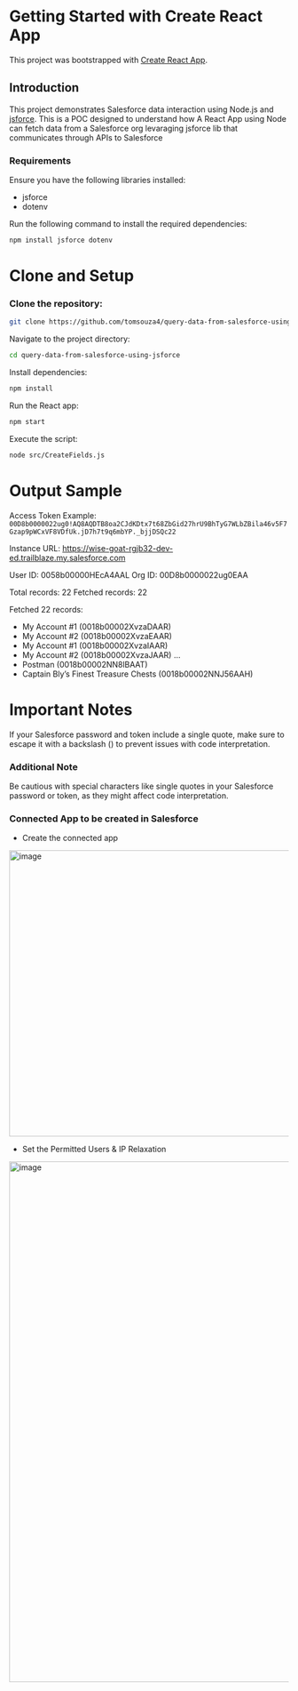 # Getting Started with Create React App
This project was bootstrapped with [Create React App](https://github.com/facebook/create-react-app).

## Introduction
This project demonstrates Salesforce data interaction using Node.js and [jsforce](https://jsforce.github.io/).
This is a POC designed to understand how A React App using Node can fetch data from a Salesforce org levaraging jsforce lib that communicates through APIs to Salesforce

### Requirements
Ensure you have the following libraries installed:
- jsforce
- dotenv

Run the following command to install the required dependencies:

```sh
npm install jsforce dotenv
```

# Clone and Setup
### Clone the repository:

```sh
git clone https://github.com/tomsouza4/query-data-from-salesforce-using-jsforce.git
```

Navigate to the project directory:
```sh 
cd query-data-from-salesforce-using-jsforce
```

Install dependencies:
```sh 
npm install
```

Run the React app:
```sh
npm start
```

Execute the script:
```sh
node src/CreateFields.js
```

# Output Sample
Access Token Example: 
`00D8b0000022ug0!AQ8AQDTB8oa2CJdKDtx7t68ZbGid27hrU9BhTyG7WLbZBila46v5F7Gzap9pWCxVF8VDfUk.jD7h7t9q6mbYP._bjjDSQc22`

Instance URL: https://wise-goat-rgjb32-dev-ed.trailblaze.my.salesforce.com

User ID: 0058b00000HEcA4AAL
Org ID: 00D8b0000022ug0EAA

Total records: 22
Fetched records: 22

Fetched 22 records:
- My Account #1 (0018b00002XvzaDAAR)
- My Account #2 (0018b00002XvzaEAAR)
- My Account #1 (0018b00002XvzaIAAR)
- My Account #2 (0018b00002XvzaJAAR)
...
- Postman (0018b00002NN8lBAAT)
- Captain Bly’s Finest Treasure Chests (0018b00002NNJ56AAH)

# Important Notes
If your Salesforce password and token include a single quote, make sure to escape it with a backslash (\) to prevent issues with code interpretation.

### Additional Note
Be cautious with special characters like single quotes in your Salesforce password or token, as they might affect code interpretation.

### Connected App to be created in Salesforce
- Create the connected app
<img width="515" alt="image" src="https://github.com/tomsouza4/my-salesforce-app/assets/11336182/bfa6f3cd-3873-4e1b-a1df-ec38de23a20b">

- Set the Permitted Users & IP Relaxation
<img width="937" alt="image" src="https://github.com/tomsouza4/my-salesforce-app/assets/11336182/52232489-fadb-4f8f-8daa-b3f91aeb206a">


